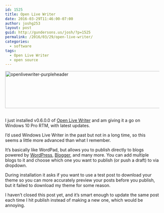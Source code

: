 ```yaml
---
id: 1525
title: Open Live Writer
date: 2016-03-29T11:46:00-07:00
author: joshg253
layout: post
guid: http://gundersons.us/josh/?p=1525
permalink: /2016/03/29/open-live-writer/
categories:
  - software
tags:
  - Open Live Writer
  - open source
---
```

<a href="http://gundersons.us/josh/wp-content/uploads/sites/2/2016/03/openlivewriter-purpleheader.png"><img title="openlivewriter-purpleheader" style="border-left-width: 0px; border-right-width: 0px; background-image: none; border-bottom-width: 0px; padding-top: 0px; padding-left: 0px; display: inline; padding-right: 0px; border-top-width: 0px" border="0" alt="openlivewriter-purpleheader" src="http://gundersons.us/josh/wp-content/uploads/sites/2/2016/03/openlivewriter-purpleheader_thumb.png" width="612" height="121"></a>&nbsp; <p>I just installed v0.6.0.0 of <a href="http://openlivewriter.org/">Open Live Writer</a> and am giving it a go on Windows 10 Pro RTM, with latest updates.</p> <p>I’d used Windows Live Writer in the past but not in a long time, so this seems a little more advanced than what I remember.</p> <p>It’s basically like WordPad, but allows you to publish directly to blogs powered by <a href="https://wordpress.com/">WordPress</a>, <a href="https://www.blogger.com">Blogger</a>, and many more. You can add multiple blogs to it and choose which one you want to publish (or push a draft) to via dropdown.</p> <p>During installation it asks if you want to use a test post to download your theme so you can more accurately preview your posts before you publish, but it failed to download my theme for some reason.</p> <p>I haven’t closed this post yet, and it’s smart enough to update the same post each time I hit publish instead of making a new one, which would be annoying.</p>